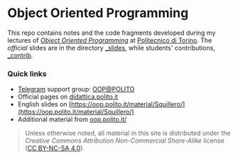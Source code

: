 Object Oriented Programming
===========================

This repo contains notes and the code fragments developed during my lectures of [*Object Oriented Programming*](https://didattica.polito.it/pls/portal30/gap.pkg_guide.viewGap?p_cod_ins=04JEYLM) at [Politecnico di Torino](https://www.polito.it/?lang=en). The *official* slides are in the directory [_slides](_slides), while students' contributions, [_contrib](_contrib).

### Quick links

* [Telegram](https://en.wikipedia.org/wiki/Telegram_%28software%29) support group: [OOP@POLITO](https://t.me/joinchat/WVdHwhFZ7pZO8CYs)
* Official pages on [didattica.polito.it](https://didattica.polito.it/pls/portal30/gap.pkg_guide.viewGap?p_cod_ins=04JEYLM) 
* English slides on [https://oop.polito.it/material/Squillero/](https://oop.polito.it/material/Squillero/)
* Additional material from [oop.polito.it/](https://oop.polito.it/)

> Unless otherwise noted, all material in this site is distributed under the *Creative Commons Attribution Non-Commercial Share-Alike* license ([CC BY-NC-SA 4.0](https://tldrlegal.com/license/creative-commons-attribution-noncommercial-sharealike-4.0-international-%28cc-by-nc-sa-4.0%29)).
